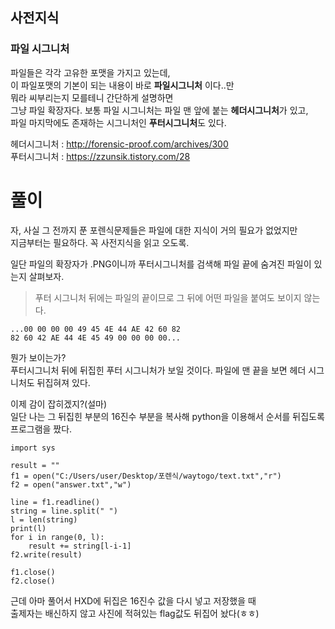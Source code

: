 ## 사전지식   
### 파일 시그니처    
파일들은 각각 고유한 포맷을 가지고 있는데,   
이 파일포맷의 기본이 되는 내용이 바로 **파일시그니처** 이다..만   
뭐라 씨부리는지 모를테니 간단하게 설명하면   
그냥 파일 확장자다. 
보통 파일 시그니처는 파일 맨 앞에 붙는 **헤더시그니처**가 있고,   
파일 마지막에도 존재하는 시그니처인 **푸터시그니처**도 있다.   

헤더시그니처 : <http://forensic-proof.com/archives/300>   
푸터시그니처 : <https://zzunsik.tistory.com/28>   

# 풀이   
자, 사실 그 전까지 푼 포렌식문제들은 파일에 대한 지식이 거의 필요가 없었지만   
지금부터는 필요하다. 꼭 사전지식을 읽고 오도록.   


일단 파일의 확장자가 .PNG이니까 푸터시그니처를 검색해 파일 끝에 숨겨진 파일이 있는지 살펴보자.
> 푸터 시그니처 뒤에는 파일의 끝이므로 그 뒤에 어떤 파일을 붙여도 보이지 않는다.    
```   
...00 00 00 00 49 45 4E 44 AE 42 60 82 
82 60 42 AE 44 4E 45 49 00 00 00 00...    
```    
뭔가 보이는가?   
푸터시그니처 뒤에 뒤집힌 푸터 시그니처가 보일 것이다. 파일에 맨 끝을 보면 헤더 시그니처도 뒤집혀져 있다.   

이제 감이 잡히겠지?(설마)   
일단 나는 그 뒤집힌 부분의 16진수 부분을 복사해 python을 이용해서 순서를 뒤집도록 프로그램을 짰다.   
```   
import sys

result = ""
f1 = open("C:/Users/user/Desktop/포렌식/waytogo/text.txt","r")
f2 = open("answer.txt","w")

line = f1.readline()
string = line.split(" ")
l = len(string)
print(l)
for i in range(0, l):
    result += string[l-i-1]
f2.write(result)

f1.close()
f2.close()
```   
근데 아마 풀어서 HXD에 뒤집은 16진수 값을 다시 넣고 저장했을 때   
출제자는 배신하지 않고 사진에 적혀있는 flag값도 뒤집어 놨다(ㅎㅎ)